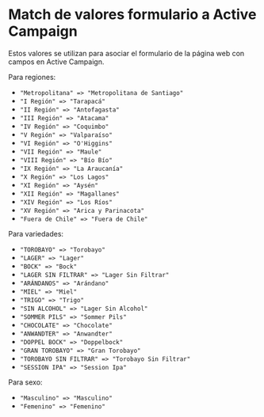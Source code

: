 # Match de valores formulario a Active Campaign
Estos valores se utilizan para asociar el formulario de la página web con campos en Active Campaign. 

Para regiones:
- `"Metropolitana" => "Metropolitana de Santiago"`
- `"I Región" => "Tarapacá"`
- `"II Región" => "Antofagasta"`
- `"III Región" => "Atacama"`
- `"IV Región" => "Coquimbo"`
- `"V Región" => "Valparaíso"`
- `"VI Región" => "O'Higgins"`
- `"VII Región" => "Maule"`
- `"VIII Región" => "Bío Bío"`
- `"IX Región" => "La Araucanía"`
- `"X Región" => "Los Lagos"`
- `"XI Región" => "Aysén"`
- `"XII Región" => "Magallanes"`
- `"XIV Región" => "Los Ríos"`
- `"XV Región" => "Arica y Parinacota"`
- `"Fuera de Chile" => "Fuera de Chile"`

Para variedades:
- `"TOROBAYO" => "Torobayo"`
- `"LAGER" => "Lager"`
- `"BOCK" => "Bock"`
- `"LAGER SIN FILTRAR" => "Lager Sin Filtrar"`
- `"ARÁNDANOS" => "Arándano"`
- `"MIEL" => "Miel"`
- `"TRIGO" => "Trigo"`
- `"SIN ALCOHOL" => "Lager Sin Alcohol"`
- `"SOMMER PILS" => "Sommer Pils"`
- `"CHOCOLATE" => "Chocolate"`
- `"ANWANDTER" => "Anwandter"`
- `"DOPPEL BOCK" => "Doppelbock"`
- `"GRAN TOROBAYO" => "Gran Torobayo"`
- `"TOROBAYO SIN FILTRAR" => "Torobayo Sin Filtrar"`
- `"SESSION IPA" => "Session Ipa"`

Para sexo: 
- `"Masculino" => "Masculino"`
- `"Femenino" => "Femenino"`
